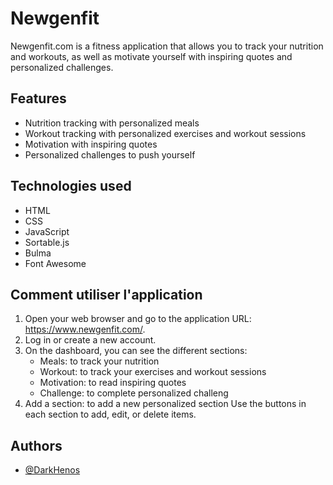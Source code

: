 
# Newgenfit

Newgenfit.com is a fitness application that allows you to track your nutrition and workouts, as well as motivate yourself with inspiring quotes and personalized challenges.


## Features

- Nutrition tracking with personalized meals
- Workout tracking with personalized exercises and workout sessions
- Motivation with inspiring quotes
- Personalized challenges to push yourself


## Technologies used

- HTML
- CSS
- JavaScript
- Sortable.js
- Bulma
- Font Awesome

## Comment utiliser l'application

1. Open your web browser and go to the application URL: https://www.newgenfit.com/.
2. Log in or create a new account.
3. On the dashboard, you can see the different sections:
    * Meals: to track your nutrition
    * Workout: to track your exercises and workout sessions
    * Motivation: to read inspiring quotes
    * Challenge: to complete personalized challeng
4. Add a section: to add a new personalized section
Use the buttons in each section to add, edit, or delete items.
## Authors

- [@DarkHenos](https://github.com/DarkHenos)

